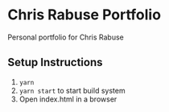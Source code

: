 # Chris Rabuse Portfolio

Personal portfolio for Chris Rabuse

## Setup Instructions

1. `yarn`
2. `yarn start` to start build system
3. Open index.html in a browser
